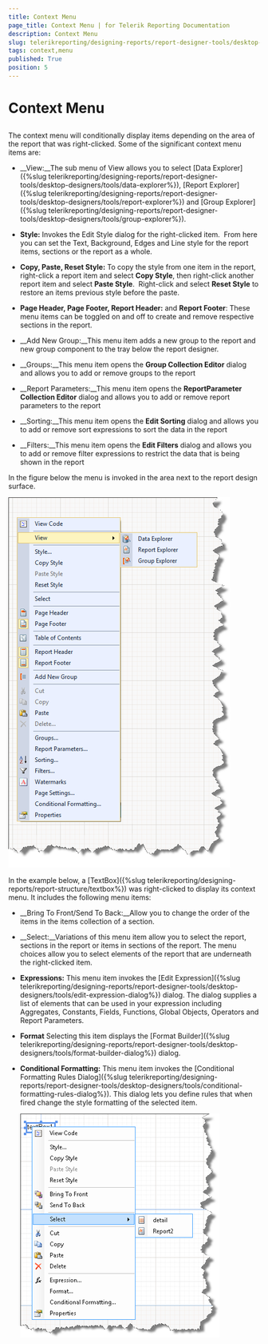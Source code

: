 ```yaml
---
title: Context Menu
page_title: Context Menu | for Telerik Reporting Documentation
description: Context Menu
slug: telerikreporting/designing-reports/report-designer-tools/desktop-designers/tools/context-menu
tags: context,menu
published: True
position: 5
---
```


# Context Menu



## 

The context menu will conditionally display items depending on the area of the report that was right-clicked. Some of the significant context menu items are: 

* __View:__The sub menu of View allows you to select 
          [Data Explorer]({%slug telerikreporting/designing-reports/report-designer-tools/desktop-designers/tools/data-explorer%}), [Report Explorer]({%slug telerikreporting/designing-reports/report-designer-tools/desktop-designers/tools/report-explorer%}) and [Group Explorer]({%slug telerikreporting/designing-reports/report-designer-tools/desktop-designers/tools/group-explorer%}).

* __Style:__ Invokes the Edit Style dialog for the right-clicked item.  From here you can set the Text, Background, Edges and Line style for the report items, sections or the report as a whole.

* __Copy, Paste, Reset Style:__ To copy the style from one item in the report, right-click a report item and select __Copy Style__, then right-click another report item and select __Paste Style__.  Right-click and select __Reset Style__ to restore an items previous style before the paste.

* __Page Header, Page Footer, Report Header:__ and __Report Footer__: These menu items can be toggled on and off to create and remove respective sections in the report. 

* __Add New Group:__This menu item adds a new group to the report and new group component to the tray below the report designer.

* __Groups:__This menu item opens the __Group Collection Editor__          dialog and allows you to add or remove groups to the report

* __Report Parameters:__This menu item opens the __ReportParameter Collection Editor__          dialog and allows you to add or remove report parameters to the report

* __Sorting:__This menu item opens the __Edit Sorting__          dialog and allows you to add or remove sort expressions to sort the data in the report

* __Filters:__This menu item opens the __Edit Filters__          dialog and allows you to add or remove filter expressions to restrict the data that is being shown in the report

In the figure below the menu is invoked in the area next to the report design surface. 

  

  ![](images/UI012.png)

In the example below, a [TextBox]({%slug telerikreporting/designing-reports/report-structure/textbox%})           was right-clicked to display its context menu. It includes the following menu items:

* __Bring To Front/Send To Back:__Allow you to change the order of the items in the items collection of a section.
          

* __Select:__Variations of this menu item allow you to select the report, sections in the report or items in sections of the report. The menu choices allow you to select elements of the report that are underneath the right-clicked item.

* __Expressions:__ This menu item invokes the [Edit Expression]({%slug telerikreporting/designing-reports/report-designer-tools/desktop-designers/tools/edit-expression-dialog%}) dialog. The dialog supplies a list of elements that can be used in your expression including Aggregates, Constants, Fields, Functions, Global Objects, Operators and Report Parameters.

* __Format__ Selecting this item displays the [Format Builder]({%slug telerikreporting/designing-reports/report-designer-tools/desktop-designers/tools/format-builder-dialog%})           dialog.

* __Conditional Formatting:__ This menu item invokes the [Conditional Formatting Rules Dialog]({%slug telerikreporting/designing-reports/report-designer-tools/desktop-designers/tools/conditional-formatting-rules-dialog%}). This dialog lets you define rules that when fired change the style formatting of the selected item.  

  ![](images/UI013.png)

